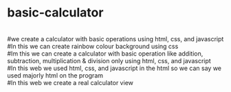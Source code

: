 # basic-calculator
<br>
#we create a calculator with basic operations using html, css, and javascript
<br>
#In this we can create rainbow colour background using css
<br>
#Im this we can create a calculator with basic operation like addition, subtraction, multiplication & division only using html, css, and javascript
<br> 
#In this web we used html, css, and javascript in the html so we can say we used majorly html on the program
<br>
#In this web we create a real calculator view
